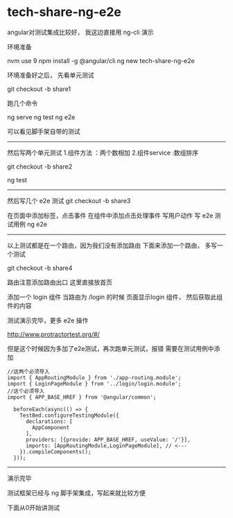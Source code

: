 # tech-share-ng-e2e
angular对测试集成比较好，
我这边直接用 ng-cli 演示

环境准备

nvm use 9
npm install -g @angular/cli
ng new tech-share-ng-e2e

环境准备好之后，
先看单元测试

git checkout -b share1

跑几个命令

ng serve
ng test
ng e2e

可以看见脚手架自带的测试

---

然后写两个单元测试
1.组件方法 ：两个数相加
2.组件service :数组排序

git checkout -b share2

ng test

----

然后写几个 e2e 测试
git checkout -b share3

在页面中添加标签，点击事件
在组件中添加点击处理事件
写用户动作
写 e2e 测试用例
ng e2e

----
以上测试都是在一个路由，因为我们没有添加路由
下面来添加一个路由，
多写一个测试

git checkout -b share4

路由注意添加路由出口
<router-outlet></router-outlet>
这里直接放首页

添加一个 login 组件
当路由为 /login 的时候
页面显示login 组件，
然后获取此组件的内容

测试演示完毕，更多 e2e 操作

http://www.protractortest.org/#/

但是这个时候因为多加了e2e测试，再次跑单元测试，报错
需要在测试用例中添加
```
//这两个必须导入
import { AppRoutingModule } from './app-routing.module';
import { LoginPageModule } from '../login/login.module';
//这个必须导入
import { APP_BASE_HREF } from '@angular/common';
```

```
  beforeEach(async(() => {
    TestBed.configureTestingModule({
      declarations: [
        AppComponent
      ],
      providers: [{provide: APP_BASE_HREF, useValue: '/'}],
      imports: [AppRoutingModule,LoginPageModule], // <---
    }).compileComponents();
  }));
```
---

演示完毕

测试框架已经与 ng 脚手架集成，写起来就比较方便

下面从0开始讲测试

